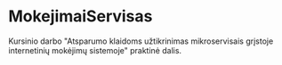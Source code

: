 # MokejimaiServisas

Kursinio darbo "Atsparumo klaidoms užtikrinimas mikroservisais grįstoje internetinių mokėjimų sistemoje" praktinė dalis.
